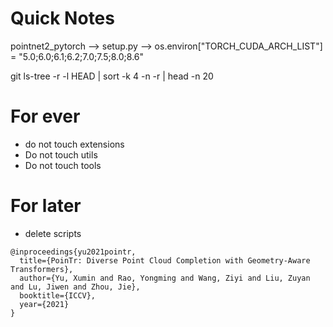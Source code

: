 

# Quick Notes

pointnet2_pytorch --> setup.py --> os.environ["TORCH_CUDA_ARCH_LIST"] = "5.0;6.0;6.1;6.2;7.0;7.5;8.0;8.6"

git ls-tree -r -l HEAD | sort -k 4 -n -r | head -n 20

# For ever
- do not touch extensions
- Do not touch utils 
- Do not touch tools


# For later 
- delete scripts


```
@inproceedings{yu2021pointr,
  title={PoinTr: Diverse Point Cloud Completion with Geometry-Aware Transformers},
  author={Yu, Xumin and Rao, Yongming and Wang, Ziyi and Liu, Zuyan and Lu, Jiwen and Zhou, Jie},
  booktitle={ICCV},
  year={2021}
}
```
